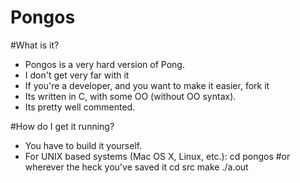 Pongos
================

#What is it?

* Pongos is a very hard version of Pong.
* I don't get very far with it
* If you're a developer, and you want to make it easier, fork it
* Its written in C, with some OO (without OO syntax).
* Its pretty well commented.

#How do I get it running?

* You have to build it yourself.
* For UNIX based systems (Mac OS X, Linux, etc.):
	cd pongos #or wherever the heck you've saved it	
	cd src 
	make
	./a.out

